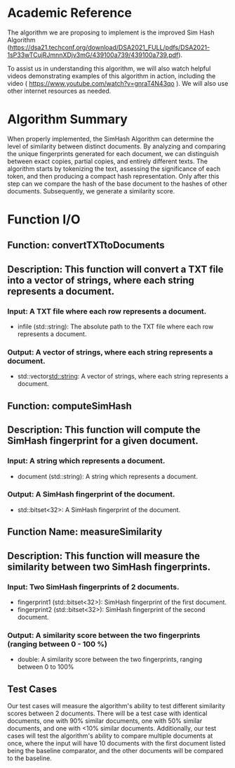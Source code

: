 # Academic Reference

The algorithm we are proposing to implement is the improved Sim Hash Algorithm (https://dsa21.techconf.org/download/DSA2021_FULL/pdfs/DSA2021-1sP33wTCujRJmnnXDjv3mG/439100a739/439100a739.pdf).

To assist us in understanding this algorithm, we will also watch helpful videos demonstrating examples of this algorithm in action, including the video ( https://www.youtube.com/watch?v=gnraT4N43qo ). We will also use other internet resources as needed.

# Algorithm Summary

When properly implemented, the SimHash Algorithm can determine the level of similarity between distinct documents. By analyzing and comparing the unique fingerprints generated for each document, we can distinguish between exact copies, partial copies, and entirely different texts. The algorithm starts by tokenizing the text, assessing the significance of each token, and then producing a compact hash representation. Only after this step can we compare the hash of the base document to the hashes of other documents. Subsequently, we generate a similarity score.

# Function I/O

## Function: convertTXTtoDocuments
## Description: This function will convert a TXT file into a vector of strings, where each string represents a document.
### Input: A TXT file where each row represents a document.
 - infile (std::string): The absolute path to the TXT file where each row represents a document.
### Output: A vector of strings, where each string represents a document.
 - std::vector<std::string>: A vector of strings, where each string represents a document.
## Function: computeSimHash
## Description: This function will compute the SimHash fingerprint for a given document.
### Input: A string which represents a document.
 - document (std::string): A string which represents a document.
### Output: A SimHash fingerprint of the document.
 - std::bitset<32>: A SimHash fingerprint of the document.

## Function Name: measureSimilarity
## Description: This function will measure the similarity between two SimHash fingerprints.
### Input: Two SimHash fingerprints of 2 documents.
 - fingerprint1 (std::bitset<32>): SimHash fingerprint of the first document.
 - fingerprint2 (std::bitset<32>): SimHash fingerprint of the second document.
### Output: A similarity score between the two fingerprints (ranging between 0 - 100 %)
 - double: A similarity score between the two fingerprints, ranging between 0 to 100%

## Test Cases
Our test cases will measure the algorithm's ability to test different similarity scores between 2 documents. There will be a test case with identical documents, one with 90% similar documents, one with 50% similar documents, and one with <10% similar documents. Additionally, our test cases will test the algorithm's ability to compare multiple documents at once, where the input will have 10 documents with the first document listed being the baseline comparator, and the other documents will be compared to the baseline.